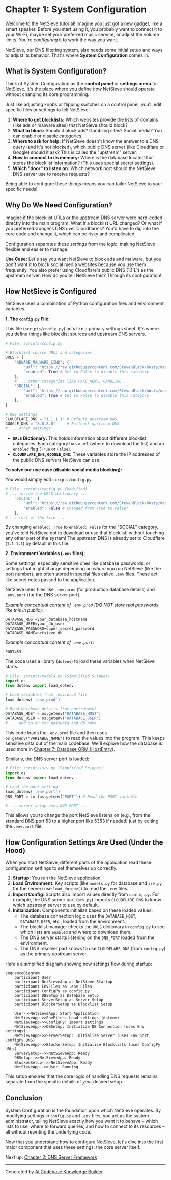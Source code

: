 # Chapter 1: System Configuration

Welcome to the NetSieve tutorial! Imagine you just got a new gadget, like a smart speaker. Before you start using it, you probably want to connect it to your Wi-Fi, maybe set your preferred music service, or adjust the volume limits. You're *configuring* it to work the way you want.

NetSieve, our DNS filtering system, also needs some initial setup and ways to adjust its behavior. That's where **System Configuration** comes in.

## What is System Configuration?

Think of System Configuration as the **control panel** or **settings menu** for NetSieve. It's the place where you define *how* NetSieve should operate without changing its core programming.

Just like adjusting knobs or flipping switches on a control panel, you'll edit specific files or settings to tell NetSieve:

1.  **Where to get blocklists:** Which websites provide the lists of domains (like ads or malware sites) that NetSieve should block?
2.  **What to block:** Should it block ads? Gambling sites? Social media? You can enable or disable categories.
3.  **Where to ask for help:** If NetSieve doesn't know the answer to a DNS query (and it's not blocked), which public DNS server (like Cloudflare or Google) should it ask? This is called the "upstream" server.
4.  **How to connect to its memory:** Where is the database located that stores the blocklist information? (This uses special secret settings).
5.  **Which "door" to listen on:** Which network port should the NetSieve DNS server use to receive requests?

Being able to configure these things means you can tailor NetSieve to your specific needs!

## Why Do We Need Configuration?

Imagine if the blocklist URLs or the upstream DNS server were hard-coded directly into the main program. What if a blocklist URL changed? Or what if you preferred Google's DNS over Cloudflare's? You'd have to dig into the core code and change it, which can be risky and complicated.

Configuration separates these *settings* from the *logic*, making NetSieve flexible and easier to manage.

**Use Case:** Let's say you want NetSieve to block ads and malware, but you *don't* want it to block social media websites because you use them frequently. You also prefer using Cloudflare's public DNS (1.1.1.1) as the upstream server. How do you tell NetSieve this? Through its configuration!

## How NetSieve is Configured

NetSieve uses a combination of Python configuration files and environment variables.

**1. The `config.py` File:**

This file (`scripts/config.py`) acts like a primary settings sheet. It's where you define things like blocklist sources and upstream DNS servers.

```python
# File: scripts/config.py

# Blocklist source URLs and categories
URLS = {
    "ADWARE_MALWARE_LINK": {
        "url": 'https://raw.githubusercontent.com/StevenBlack/hosts/master/hosts',
        "enabled": True # Set to False to disable this category
    },
    # ... other categories like FAKE_NEWS, GAMBLING ...
    "SOCIAL": {
        "url": 'https://raw.githubusercontent.com/StevenBlack/hosts/master/alternates/social-only/hosts',
        "enabled": True # Set to False to disable this category
    },
}

# DNS Settings
CLOUDFLARE_DNS = "1.1.1.1" # Default upstream DNS
GOOGLE_DNS = "8.8.8.8"     # Fallback upstream DNS
# ... other settings ...
```

*   **`URLS` Dictionary:** This holds information about different blocklist categories. Each category has a `url` (where to download the list) and an `enabled` flag (`True` or `False`).
*   **`CLOUDFLARE_DNS`, `GOOGLE_DNS`:** These variables store the IP addresses of the public DNS servers NetSieve can use.

**To solve our use case (disable social media blocking):**

You would simply edit `scripts/config.py`:

```python
# File: scripts/config.py (Modified)
# ... inside the URLS dictionary ...
    "SOCIAL": {
        "url": 'https://raw.githubusercontent.com/StevenBlack/hosts/master/alternates/social-only/hosts',
        "enabled": False # Changed from True to False!
    },
# ... rest of the file ...
```

By changing `enabled: True` to `enabled: False` for the "SOCIAL" category, you've told NetSieve not to download or use that blocklist, without touching any other part of the system! The upstream DNS is already set to Cloudflare (`1.1.1.1`) by default in this file.

**2. Environment Variables (`.env` files):**

Some settings, especially sensitive ones like database passwords, or settings that might change depending on *where* you run NetSieve (like the port number), are often stored in special files called `.env` files. These act like secret notes passed to the application.

NetSieve uses files like `.env.prod` (for production database details) and `.env.port` (for the DNS server port).

*Example conceptual content of `.env.prod` (DO NOT store real passwords like this in public):*

```
DATABASE_HOST=your_database_hostname
DATABASE_USER=your_db_user
DATABASE_PASSWORD=super_secret_password
DATABASE_NAME=netsieve_db
```

*Example conceptual content of `.env.port`:*

```
PORT=53
```

The code uses a library (`dotenv`) to load these variables when NetSieve starts.

```python
# File: scripts/models.py (Simplified Snippet)
import os
from dotenv import load_dotenv

# Load variables from .env.prod file
load_dotenv('.env.prod')

# Read database details from environment
DATABASE_HOST = os.getenv("DATABASE_HOST")
DATABASE_USER = os.getenv("DATABASE_USER")
# ... and so on for password and db name
```

This code loads the `.env.prod` file and then uses `os.getenv("VARIABLE_NAME")` to read the values into the program. This keeps sensitive data out of the main codebase. We'll explore how the database is used more in [Chapter 7: Database ORM (HostEntry)](07_database_orm__hostentry_.md).

Similarly, the DNS server port is loaded:

```python
# File: scripts/srv.py (Simplified Snippet)
import os
from dotenv import load_dotenv

# Load the port setting
load_dotenv('.env.port')
DNS_PORT = int(os.getenv("PORT")) # Read the PORT variable

# ... server setup uses DNS_PORT ...
```

This allows you to change the port NetSieve listens on (e.g., from the standard DNS port 53 to a higher port like 5353 if needed) just by editing the `.env.port` file.

## How Configuration Settings Are Used (Under the Hood)

When you start NetSieve, different parts of the application read these configuration settings to set themselves up correctly.

1.  **Startup:** You run the NetSieve application.
2.  **Load Environment:** Key scripts (like `models.py` for database and `srv.py` for the server) use `load_dotenv()` to read the `.env` files.
3.  **Import Config:** Scripts also import values directly from `config.py`. For example, the DNS server part (`srv.py`) imports `CLOUDFLARE_DNS` to know which upstream server to use by default.
4.  **Initialization:** Components initialize based on these loaded values:
    *   The database connection logic uses the `DATABASE_HOST`, `DATABASE_USER`, etc., loaded from the environment.
    *   The blocklist manager checks the `URLS` dictionary in `config.py` to see which lists are `enabled` and where to download them.
    *   The DNS server starts listening on the `DNS_PORT` loaded from the environment.
    *   The DNS resolver part knows to use `CLOUDFLARE_DNS` (from `config.py`) as the primary upstream server.

Here's a simplified diagram showing how settings flow during startup:

```mermaid
sequenceDiagram
    participant User
    participant NetSieveApp as NetSieve Startup
    participant EnvFiles as .env Files
    participant ConfigPy as config.py
    participant DBSetup as Database Setup
    participant ServerSetup as Server Setup
    participant BlockerSetup as Blocklist Setup

    User->>NetSieveApp: Start Application
    NetSieveApp->>EnvFiles: Load settings (dotenv)
    NetSieveApp->>ConfigPy: Import settings
    NetSieveApp->>DBSetup: Initialize DB Connection (uses Env settings)
    NetSieveApp->>ServerSetup: Initialize Server (uses Env port, ConfigPy DNS)
    NetSieveApp->>BlockerSetup: Initialize Blocklists (uses ConfigPy URLs)
    ServerSetup-->>NetSieveApp: Ready
    DBSetup-->>NetSieveApp: Ready
    BlockerSetup-->>NetSieveApp: Ready
    NetSieveApp-->>User: Running
```

This setup ensures that the core logic of handling DNS requests remains separate from the specific details of *your* desired setup.

## Conclusion

System Configuration is the foundation upon which NetSieve operates. By modifying settings in `config.py` and `.env` files, you act as the system administrator, telling NetSieve exactly how you want it to behave – which lists to use, where to forward queries, and how to connect to its resources – all without rewriting the underlying code.

Now that you understand how to configure NetSieve, let's dive into the first major component that uses these settings: the core server itself.

Next up: [Chapter 2: DNS Server Framework](02_dns_server_framework.md)

---

Generated by [AI Codebase Knowledge Builder](https://github.com/The-Pocket/Tutorial-Codebase-Knowledge)